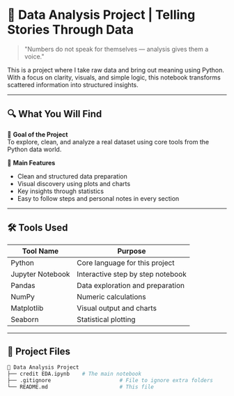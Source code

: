# 🧠 Data Analysis Project | Telling Stories Through Data

> "Numbers do not speak for themselves — analysis gives them a voice."

This is a project where I take raw data and bring out meaning using Python. With a focus on clarity, visuals, and simple logic, this notebook transforms scattered information into structured insights.

---

## 🔍 What You Will Find

🎯 **Goal of the Project**  
To explore, clean, and analyze a real dataset using core tools from the Python data world.

📌 **Main Features**  
- Clean and structured data preparation  
- Visual discovery using plots and charts  
- Key insights through statistics  
- Easy to follow steps and personal notes in every section

---

## 🛠️ Tools Used

| Tool Name         | Purpose                              |
|------------------|--------------------------------------|
| Python           | Core language for this project       |
| Jupyter Notebook | Interactive step by step notebook    |
| Pandas           | Data exploration and preparation     |
| NumPy            | Numeric calculations                 |
| Matplotlib       | Visual output and charts             |
| Seaborn          | Statistical plotting                 |

---

## 📁 Project Files

```bash
📂 Data Analysis Project
├── credit EDA.ipynb    # The main notebook
├── .gitignore                      # File to ignore extra folders
└── README.md                       # This file

